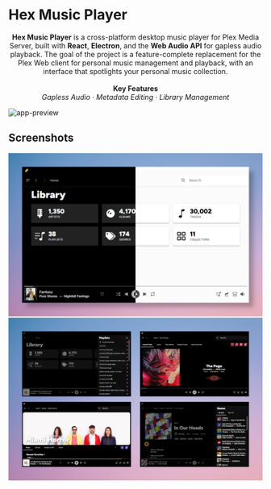# Hex Music Player

<p align="center">
<b>Hex Music Player</b> is a cross-platform desktop music player for Plex Media Server, built with <b>React</b>, <b>Electron</b>, and the <b>Web Audio API</b> for gapless audio playback. The goal of the project is a feature-complete replacement for the Plex Web client for personal music management and playback, with an interface that spotlights your personal music collection.
<br />
<br />
<b>Key Features</b>
<br />
<em>Gapless Audio · Metadata Editing · Library Management</em>
</p>

![app-preview](previews/hex-preview.webp)

## Screenshots

<img src="previews/home.png" alt="Hex Music dark and light modes"/>

<img src="previews/quad-images.png" alt="Hex Music dark and light modes"/>
